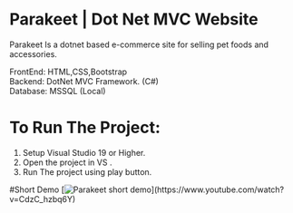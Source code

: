 # Parakeet | Dot Net MVC Website
 Parakeet Is a dotnet based e-commerce site for selling pet foods and accessories.
 
 FrontEnd: HTML,CSS,Bootstrap
 <br>Backend: DotNet MVC Framework. (C#)
 <br>Database: MSSQL (Local)
 
 # To Run The Project:
 1. Setup Visual Studio 19 or Higher.
 2. Open the project in VS .
 3. Run The project using play button.

#Short Demo
[![Parakeet short demo](https://img.youtube.com/vi/CdzC_hzbq6Y...)](https://www.youtube.com/watch?v=CdzC_hzbq6Y)
